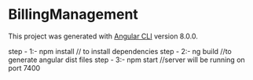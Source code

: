 # BillingManagement

This project was generated with [Angular CLI](https://github.com/angular/angular-cli) version 8.0.0.

step - 1:- npm install // to install dependencies
step - 2:- ng build //to generate angular dist files
step - 3:- npm start //server will be running on port 7400
